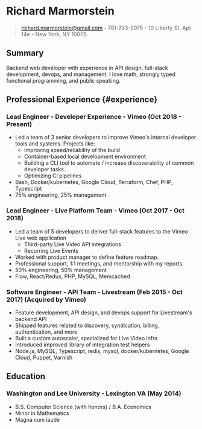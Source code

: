 # Richard Marmorstein

> richard.marmorstein@gmail.com -
> 781-733-9975 -
> 10 Liberty St. Apt 14e -
> New York, NY 10005

## Summary

Backend web developer with experience in API design, full-stack development, devops, and management. I love math, strongly typed functional programming, and public speaking.

## Professional Experience {#experience}

### Lead Engineer - Developer Experience - Vimeo (Oct 2018 - Present)
  - Led a team of 3 senior developers to improve Vimeo's internal
    developer tools and systems. Projects like:
      * Improving speed/reliability of the build
      * Container-based local development environment
      * Building a CLI tool to automate / increase discoverability of common developer tasks.
      * Optimizing CI pipelines
  - Bash, Docker/kubernetes, Google Cloud, Terraform, Chef, PHP, Typescript
  - 75% engineering, 25% management

### Lead Engineer - Live Platform Team - Vimeo (Oct 2017 - Oct 2018)
  - Led a team of 5 developers to deliver full-stack features to the Vimeo Live
    web application
    * Third-party Live Video API integrations
    * Recurring Live Events
  - Worked with product manager to define feature roadmap.
  - Professional support, 1:1 meetings, and mentorship with my reports.
  - 50% engineering, 50% management
  - Flow, React/Redux, PHP, MySQL, Memcached 

### Software Engineer - API Team - Livestream (Feb 2015 - Oct 2017) (Acquired by Vimeo)
  - Feature development, API design, and devops support for Livestream's backend API
  - Shipped features related to discovery, syndication, billing, authentication, and more
  - Built a custom autoscaler, specialized for Live Video infra
  - Introduced improved library of integration test helpers
  - Node.js, MySQL, Typescript, redis, mysql, docker/kubernetes, Google Cloud, Puppet, Varnish

## Education

### Washington and Lee University - Lexington VA (May 2014)

- B.S. Computer Science (with honors) / B.A. Economics
- Minor in Mathematics
- Magna cum laude
